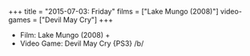 +++
title = "2015-07-03: Friday"
films = ["Lake Mungo (2008)"]
video-games = ["Devil May Cry"]
+++


* Film: Lake Mungo (2008) +
* Video Game: Devil May Cry {PS3} /b/
